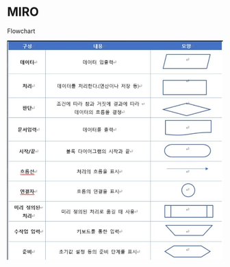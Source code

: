 # MIRO
Flowchart

![flowchart_rule](https://github.com/AndrewLee90/MIRO/blob/main/flowchart_rule.jpg)
